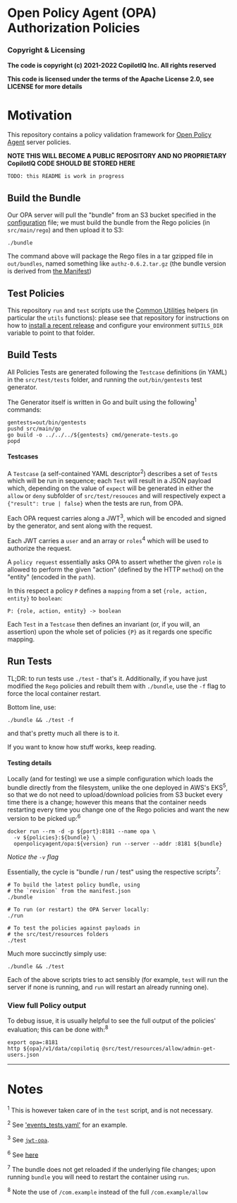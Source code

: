 # Open Policy Agent (OPA) Authorization Policies


### Copyright & Licensing

**The code is copyright (c) 2021-2022 CopilotIQ Inc. All rights reserved**

**This code is licensed under the terms of the Apache License 2.0, see LICENSE for more details**

# Motivation

This repository contains a policy validation framework for [Open Policy Agent](https://opa.io) server policies.

**NOTE THIS WILL BECOME A PUBLIC REPOSITORY AND NO PROPRIETARY CopilotIQ CODE SHOULD BE STORED HERE**

`TODO: this README is work in progress`

## Build the Bundle

Our OPA server will pull the "bundle" from an S3 bucket specified in the [configuration](docker/opa-config.yaml) file; we must build the bundle from the Rego policies (in `src/main/rego`) and then upload it to S3:

```
./bundle
```

The command above will package the Rego files in a tar gzipped file in `out/bundles`, named something like `authz-0.6.2.tar.gz` (the bundle version is derived from [the Manifest](src/main/resources/manifest.json))

## Test Policies

This repository `run` and `test` scripts use the [Common Utilities](https://github.com/massenz/common-utils) helpers (in particular the `utils` functions): please see that repository for instructions on how to [install a recent release](https://github.com/massenz/common-utils#usage) and configure your environment `$UTILS_DIR` variable to point to that folder.

## Build Tests

All Policies Tests are generated following the `Testcase` definitions (in YAML) in the `src/test/tests` folder, and running the `out/bin/gentests` test generator.

The Generator itself is written in Go and built using the following<sup>1</sup> commands:

```shell
gentests=out/bin/gentests
pushd src/main/go
go build -o ../../../${gentests} cmd/generate-tests.go
popd
```

#### Testcases

A `Testcase` (a self-contained YAML descriptor<sup>2</sup>) describes a set of `Test`s which will be run in sequence; each `Test` will result in a JSON payload which, depending on the value of `expect` will be generated in either the `allow` or `deny` subfolder of `src/test/resouces` and will respectively expect a `{"result": true | false}` when the tests are run, from OPA.

Each OPA request carries along a JWT<sup>3</sup>, which will be encoded and signed by the generator, and sent along with the request.

Each JWT carries a `user` and an array or `roles`<sup>4</sup> which will be used to authorize the request.

A `policy request` essentially asks OPA to assert whether the given `role` is allowed to perform the given "action" (defined by the HTTP `method`) on the "entity" (encoded in the `path`).

In this respect a policy `P` defines a `mapping` from a set `{role, action, entity}` to `boolean`:

    P: {role, action, entity} -> boolean

Each `Test` in a `Testcase` then defines an invariant (or, if you will, an assertion) upon the whole set of policies `{P}` as it regards one specific mapping.

## Run Tests

TL;DR: to run tests use `./test` - that's it.
Additionally, if you have just modified the `Rego` policies and rebuilt them with `./bundle`, use the `-f` flag to force the local container restart.

Bottom line, use:

    ./bundle && ./test -f

and that's pretty much all there is to it.

If you want to know how stuff works, keep reading.

#### Testing details

Locally (and for testing) we use a simple configuration which loads the bundle directly from the filesystem, unlike the one deployed in AWS's EKS<sup>5</sup>, so that we do not need to upload/download policies from S3 bucket every time there is a change; however this means that the container needs restarting every time you change one of the Rego policies and want the new version to be picked up:<sup>6</sup>

```shell
docker run --rm -d -p ${port}:8181 --name opa \
  -v ${policies}:${bundle} \
  openpolicyagent/opa:${version} run --server --addr :8181 ${bundle}
```
*Notice the `-v` flag*

Essentially, the cycle is "bundle / run / test" using the respective scripts<sup>7</sup>:

```shell
# To build the latest policy bundle, using
# the `revision` from the manifest.json
./bundle

# To run (or restart) the OPA Server locally:
./run

# To test the policies against payloads in
# the src/test/resources folders
./test
```

Much more succinctly simply use:

    ./bundle && ./test

Each of the above scripts tries to act sensibly (for example, `test` will run the server if none is running, and `run` will restart an already running one).


### View full Policy output

To debug issue, it is usually helpful to see the full output of the policies' evaluation; this can be done with:<sup>8</sup>

```shell
export opa=:8181
http ${opa}/v1/data/copilotiq @src/test/resources/allow/admin-get-users.json
```

---

# Notes

<sup>1</sup> This is however taken care of in the `test` script, and is not necessary.

<sup>2</sup> See ['events_tests.yaml'](src/test/tests/events_tests.yaml) for an example.

<sup>3</sup> See [`jwt-opa`](https://github.com/massenz/jwt-opa).

<sup>6</sup> See [here](run#L34)

<sup>7</sup> The bundle does not get reloaded if the underlying file changes; upon running `bundle` you will need to restart the container using `run`.

<sup>8</sup> Note the use of `/com.example` instead of the full `/com.example/allow`
